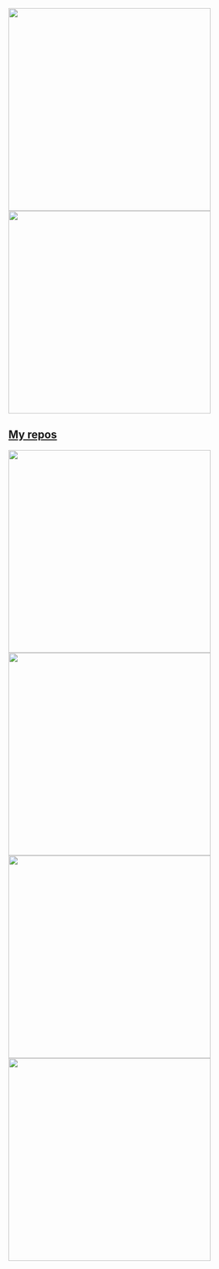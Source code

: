 <p align="left">
  <a href="https://github.com/yagodeoz"><img width="400" src="https://github-readme-stats.vercel.app/api?username=yagodeoz&show_icons=true&theme=default">
  <a href="https://github.com/yagodeoz"><img width="400" src="https://github-readme-stats.vercel.app/api/top-langs/?username=yagodeoz&hide=html,scss,css,shell, batchfile,dockerfile&langs_count=10&layout=compact&theme=default">
</p>
    
## My repos
    
<p align="left">
  
   <a href="https://github.com/yagodeoz/tallerSpringCloud"><img width="400" src="https://github-readme-stats.vercel.app/api/pin/?username=yagodeoz&repo=tallerSpringCloud&langs_count=5&theme=default">
  <a href="https://github.com/yagodeoz/talleres"><img width="400" src="https://github-readme-stats.vercel.app/api/pin/?username=yagodeoz&card_height=300&&repo=talleres&langs_count=5&layout=compact&theme=default">
  <a href="https://github.com/yagodeoz/OAuth2-JavaWithSDK"><img width="400" src="https://github-readme-stats.vercel.app/api/pin/?username=yagodeoz&repo=OAuth2-JavaWithSDK&layout=compact&theme=default">
  <a href="https://github.com/yagodeoz/QuickBooks-V3-Java-SDK"><img width="400" src="https://github-readme-stats.vercel.app/api/pin/?username=yagodeoz&repo=QuickBooks-V3-Java-SDK&hide=html,scss,css&langs_count=10&layout=compact&theme=default">
</p>  

<!--

### Hi there 👋
**yagodeoz/yagodeoz** is a ✨ _special_ ✨ repository because its `README.md` (this file) appears on your GitHub profile.

Here are some ideas to get you started:

- 🔭 I’m currently working on ...
- 🌱 I’m currently learning ...
- 👯 I’m looking to collaborate on ...
- 🤔 I’m looking for help with ...
- 💬 Ask me about ...
- 📫 How to reach me: ...
- 😄 Pronouns: ...
- ⚡ Fun fact: ...
-->
